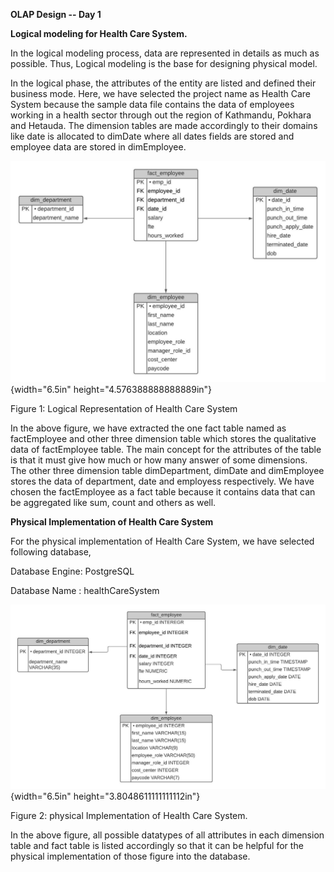 **OLAP Design -- Day 1**

**Logical modeling for Health Care System.**

In the logical modeling process, data are represented in details as much
as possible. Thus, Logical modeling is the base for designing physical
model.

In the logical phase, the attributes of the entity are listed and
defined their business mode. Here, we have selected the project name as
Health Care System because the sample data file contains the data of
employees working in a health sector through out the region of
Kathmandu, Pokhara and Hetauda. The dimension tables are made
accordingly to their domains like date is allocated to dimDate where all
dates fields are stored and employee data are stored in dimEmployee.

![](.//media/image1.jpeg){width="6.5in" height="4.576388888888889in"}

Figure 1: Logical Representation of Health Care System

In the above figure, we have extracted the one fact table named as
factEmployee and other three dimension table which stores the
qualitative data of factEmployee table. The main concept for the
attributes of the table is that it must give how much or how many answer
of some dimensions. The other three dimension table dimDepartment,
dimDate and dimEmployee stores the data of department, date and
employess respectively. We have chosen the factEmployee as a fact table
because it contains data that can be aggregated like sum, count and
others as well.

**Physical Implementation of Health Care System**

For the physical implementation of Health Care System, we have selected
following database,

Database Engine: PostgreSQL

Database Name : healthCareSystem

![](.//media/image2.jpeg){width="6.5in" height="3.8048611111111112in"}

Figure 2: physical Implementation of Health Care System.

In the above figure, all possible datatypes of all attributes in each
dimension table and fact table is listed accordingly so that it can be
helpful for the physical implementation of those figure into the
database.
